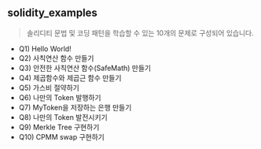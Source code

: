 ## solidity_examples

> 솔리디티 문법 및 코딩 패턴을 학습할 수 있는 10개의 문제로 구성되어 있습니다.

* Q1) Hello World!
* Q2) 사칙연산 함수 만들기
* Q3) 안전한 사칙연산 함수(SafeMath) 만들기
* Q4) 제곱함수와 제곱근 함수 만들기
* Q5) 가스비 절약하기
* Q6) 나만의 Token 발행하기
* Q7) MyToken을 저장하는 은행 만들기
* Q8) 나만의 Token 발전시키기
* Q9) Merkle Tree 구현하기
* Q10) CPMM swap 구현하기
